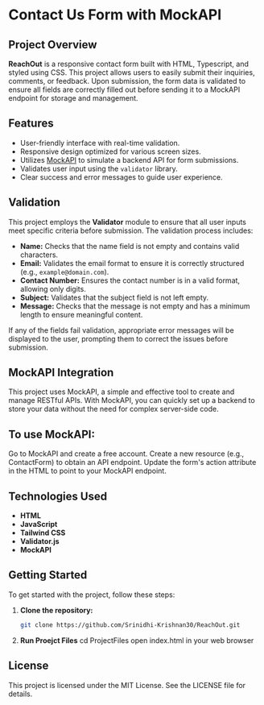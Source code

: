 # Contact Us Form with MockAPI

## Project Overview

**ReachOut** is a responsive contact form built with HTML, Typescript, and styled using CSS. This project allows users to easily submit their inquiries, comments, or feedback. Upon submission, the form data is validated to ensure all fields are correctly filled out before sending it to a MockAPI endpoint for storage and management.

## Features

- User-friendly interface with real-time validation.
- Responsive design optimized for various screen sizes.
- Utilizes [MockAPI](https://mockapi.io/) to simulate a backend API for form submissions.
- Validates user input using the `validator` library.
- Clear success and error messages to guide user experience.

## Validation

This project employs the **Validator** module to ensure that all user inputs meet specific criteria before submission. The validation process includes:

- **Name:** Checks that the name field is not empty and contains valid characters.
- **Email:** Validates the email format to ensure it is correctly structured (e.g., `example@domain.com`).
- **Contact Number:** Ensures the contact number is in a valid format, allowing only digits.
- **Subject:** Validates that the subject field is not left empty.
- **Message:** Checks that the message is not empty and has a minimum length to ensure meaningful content.

If any of the fields fail validation, appropriate error messages will be displayed to the user, prompting them to correct the issues before submission.

## MockAPI Integration
This project uses MockAPI, a simple and effective tool to create and manage RESTful APIs. With MockAPI, you can quickly set up a backend to store your data without the need for complex server-side code.

## To use MockAPI:
Go to MockAPI and create a free account.
Create a new resource (e.g., ContactForm) to obtain an API endpoint.
Update the form's action attribute in the HTML to point to your MockAPI endpoint.

## Technologies Used
- **HTML**
- **JavaScript**
- **Tailwind CSS**
- **Validator.js**
- **MockAPI**


## Getting Started
To get started with the project, follow these steps:

1. **Clone the repository:**
   ```bash
   git clone https://github.com/Srinidhi-Krishnan30/ReachOut.git
2. **Run Proejct Files**
   cd ProjectFiles
   open index.html in your web browser


## License
This project is licensed under the MIT License. See the LICENSE file for details.

